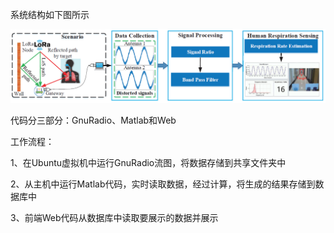 系统结构如下图所示

![system_plot](https://github.com/czxlesh/LoRa-Sensing/blob/master/breath%20monitoring%20system/System_architecture.PNG)

代码分三部分：GnuRadio、Matlab和Web

工作流程：

1、在Ubuntu虚拟机中运行GnuRadio流图，将数据存储到共享文件夹中

2、从主机中运行Matlab代码，实时读取数据，经过计算，将生成的结果存储到数据库中

3、前端Web代码从数据库中读取要展示的数据并展示
